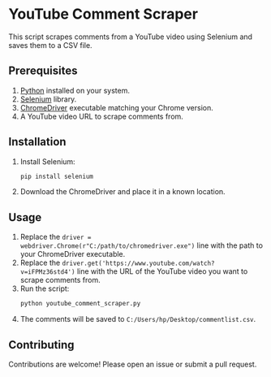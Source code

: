 # YouTube Comment Scraper

This script scrapes comments from a YouTube video using Selenium and saves them to a CSV file.

## Prerequisites

1. [Python](https://www.python.org/) installed on your system.
2. [Selenium](https://selenium-python.readthedocs.io/) library.
3. [ChromeDriver](https://sites.google.com/a/chromium.org/chromedriver/) executable matching your Chrome version.
4. A YouTube video URL to scrape comments from.

## Installation

1. Install Selenium:
    ```bash
    pip install selenium
    ```
2. Download the ChromeDriver and place it in a known location.

## Usage

1. Replace the `driver = webdriver.Chrome(r"C:/path/to/chromedriver.exe")` line with the path to your ChromeDriver executable.
2. Replace the `driver.get('https://www.youtube.com/watch?v=iFPMz36std4')` line with the URL of the YouTube video you want to scrape comments from.
3. Run the script:
    ```bash
    python youtube_comment_scraper.py
    ```
4. The comments will be saved to `C:/Users/hp/Desktop/commentlist.csv`.

## Contributing

Contributions are welcome! Please open an issue or submit a pull request.

